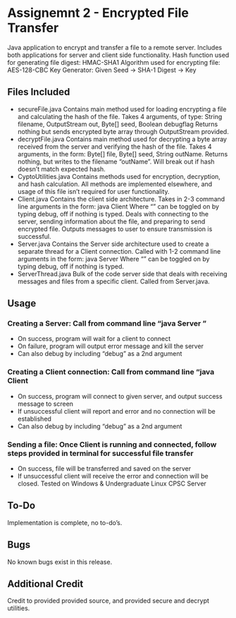 # Assignemnt 2 - Encrypted File Transfer
Java application to encrypt and transfer a file to a remote server. Includes both applications for server and client side functionality.
Hash function used for generating file digest: HMAC-SHA1
Algorithm used for encrypting file: AES-128-CBC
Key Generator: Given Seed -> SHA-1 Digest -> Key
## Files Included
  - secureFile.java Contains main method used for loading encrypting a file and calculating the hash of the file. Takes 4 arguments, of type: String filename, OutputStream out, Byte[] seed, Boolean debugflag Returns nothing but sends encrypted byte array through OutputStream provided.
  - decryptFile.java Contains main method used for decrypting a byte array received from the server and verifying the hash of the file. Takes 4 arguments, in the form: Byte[] file, Byte[] seed, String outName. Returns nothing, but writes to the filename “outName”. Will break out if hash doesn’t match expected hash.
  - CyptoUtilities.java Contains methods used for encryption, decryption, and hash calculation. All methods are implemented elsewhere, and usage of this file isn’t required for user functionality.
  - Client.java Contains the client side architecture. Takes in 2-3 command line arguments in the form: java Client <hostname> <port> <debug> Where “<debug>” can be toggled on by typing debug, off if nothing is typed. Deals with connecting to the server, sending information about the file, and preparing to send encrypted file. Outputs messages to user to ensure transmission is successful.
  - Server.java Contains the Server side architecture used to create a separate thread for a Client connection. Called with 1-2 command line arguments in the form: java Server <port> <debug> Where “<debug>” can be toggled on by typing debug, off if nothing is typed.
  - ServerThread.java Bulk of the code server side that deals with receiving messages and files from a specific client. Called from Server.java.
  
## Usage
### Creating a Server: Call from command line “java Server <port>”
- On success, program will wait for a client to connect
- On failure, program will output error message and kill the server
- Can also debug by including “debug” as a 2nd argument
### Creating a Client connection: Call from command line “java Client <hostname> <port>
- On success, program will connect to given server, and output success message to screen
- If unsuccessful client will report and error and no connection will be established
- Can also debug by including “debug” as a 2nd argument
### Sending a file: Once Client is running and connected, follow steps provided in terminal for successful file transfer
- On success, file will be transferred and saved on the server
- If unsuccessful client will receive the error and connection will be closed.
Tested on Windows & Undergraduate Linux CPSC Server
## To-Do
Implementation is complete, no to-do’s.
## Bugs
No known bugs exist in this release.
## Additional Credit
Credit to provided provided source, and provided secure and decrypt utilities.
